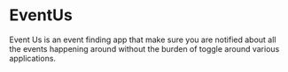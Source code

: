 # EventUs
Event Us is an event finding app that make sure you are notified about all the events happening around without the burden of toggle around various applications.

